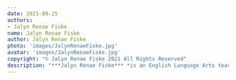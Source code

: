 ```yaml
---
date: 2021-09-15
authors:
- Jalyn Renae Fiske
name: Jalyn Renae Fiske
author: Jalyn Renae Fiske
photo: 'images/JalynRenaeFiske.jpg'
avatar: 'images/JalynRenaeFiske.jpg'
copyright: "© Jalyn Renae Fiske 2021 All Rights Reserved"
description: "***Jalyn Renae Fiske*** *is an English Language Arts teacher in Texas and the Fiction Editor for the speculative fiction magazine* James Gunn's Ad Astra. *She has over a dozen short stories, poems, and personal essays published in anthologies, literary journals, and online magazines. She tends to write dark fantasy and horror. Her favorites that she's written are* Verity's Faery Teas *and* A Grave of Wind and Leaves. *In her free time, Jalyn likes to practice her oil painting, hike trails, camp, and ravenously read.*"
---
```


